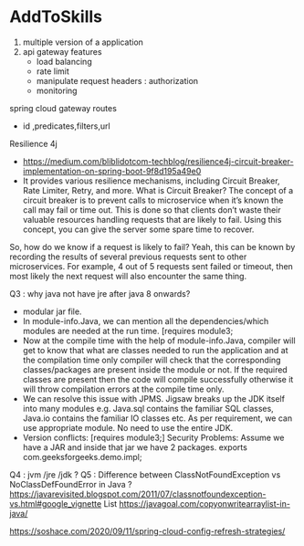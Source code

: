 # AddToSkills
1. multiple version of a application
2. api gateway features
   - load balancing
   - rate limit
   - manipulate request headers : authorization
   - monitoring

spring cloud gateway routes 
   - id ,predicates,filters,url

Resilience 4j 
- https://medium.com/bliblidotcom-techblog/resilience4j-circuit-breaker-implementation-on-spring-boot-9f8d195a49e0
- It provides various resilience mechanisms, including Circuit Breaker, Rate Limiter, Retry, and more.
What is Circuit Breaker?
The concept of a circuit breaker is to prevent calls to microservice when it’s known the call may fail or time out.
This is done so that clients don’t waste their valuable resources handling requests that are likely to fail.
 Using this concept, you can give the server some spare time to recover.

So, how do we know if a request is likely to fail? Yeah, this can be known by recording the results of several previous requests
sent to other microservices. For example, 4 out of 5 requests sent failed or timeout,
then most likely the next request will also encounter the same thing.

Q3 : why java not have jre after java 8 onwards?
 - modular jar file. 
 - In module-info.Java, we can mention all the dependencies/which modules are needed at the run time. [requires module3;
 -  Now at the compile time with the help of module-info.Java, compiler will get to know that what are classes needed to run the application and at the compilation time only compiler will check that the corresponding classes/packages are present inside the module or not. If the required classes are present then the code will compile successfully otherwise it will throw compilation errors at the compile time only.
 -  We can resolve this issue with JPMS. Jigsaw breaks up the JDK itself into many modules e.g. Java.sql contains the familiar SQL classes, Java.io contains the familiar IO classes etc. As per requirement, we can use appropriate module. No need to use the entire JDK.
 -  Version conflicts: [requires module3;]
Security Problems: Assume we have a JAR and inside that jar we have 2 packages.
 exports com.geeksforgeeks.demo.impl;

Q4 : jvm /jre /jdk ?
Q5 : Difference between ClassNotFoundException vs NoClassDefFoundError in Java ?
https://javarevisited.blogspot.com/2011/07/classnotfoundexception-vs.html#google_vignette
List 
https://javagoal.com/copyonwritearraylist-in-java/

https://soshace.com/2020/09/11/spring-cloud-config-refresh-strategies/
